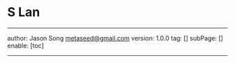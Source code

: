 # S Lan
---
author: Jason Song <metaseed@gmail.com>
version: 1.0.0
tag: []
subPage: []
enable: [toc]

---

